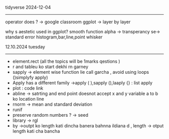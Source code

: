 tidyverse
2024-12-04

---

operator does ? -> google classroom
ggplot -> layer by layer

why s aestetic used in ggplot?
smooth function
alpha -> transperancy
se-> standard error
histogram,bar,line,point
whisker


12.10.2024 tuesday

---

- element.rect (all the topics will be 1marks qestions )
- r and tableu ko start dekhi rn garney
- sapply -> element wise function lie call garcha , avoid using loops
  ()simplyfy apply)
- Apply has a different family ->apply ( ),sapply (),laaply {} : list apply
- plot : code link
- abline -> satrting and end point
  doesnot accept x and y variable
  a to b ko location line
- rnorm -> mean and standard deviation
- runif
- preserve random numbers ? -> seed
- library -> rgl
- by ->outpt ko length kati dincha banera  bahnna ildiana d , length -> otput length kati cha bancha
